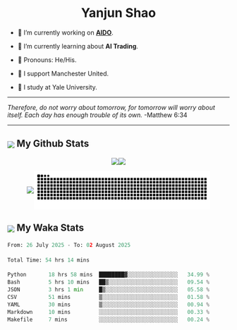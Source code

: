 

<h1 align="center">Yanjun Shao</h1>

- 🐒 I’m currently working on **[AIDO](https://github.com/genbio-ai/AIDO)**.

- 🦧 I’m currently learning about **AI Trading**.

- 🦍 Pronouns: He/His.

- 👹 I support Manchester United.

- 🐶 I study at Yale University.

---

<i> Therefore, do not worry about tomorrow, for tomorrow will worry about itself. Each day has enough trouble of its own. </i> -Matthew 6:34

---

<h2><img src="https://emojis.slackmojis.com/emojis/images/1579216111/7550/pikachu_wave.gif?1579216111" align="center" width="28" /> My Github Stats</h2>

<p align="center"><img align="center" src = "https://github-readme-stats.vercel.app/api?username=super-dainiu&show_icons=true&count_private=true&theme=tokyonight&hide=issues&line_height=30" width="400px"><img align="center" src = "https://github-readme-streak-stats.herokuapp.com/?user=super-dainiu&theme=tokyonight" width="400px"></p>

<p align="center"><img align="center" width="400px" src="https://github-readme-stats.vercel.app/api/top-langs/?username=super-dainiu&layout=compact&theme=tokyonight&hide=html,tex,jupyter%20notebook"><img align="center" width="400px" src="https://github.com/super-dainiu/super-dainiu/blob/output/github-contribution-grid-snake.svg"></p>

<h2><img src="https://emojis.slackmojis.com/emojis/images/1579216111/7550/pikachu_wave.gif?1579216111" align="center" width="28" /> My Waka Stats</h2>

<!--START_SECTION:waka-->

```python
From: 26 July 2025 - To: 02 August 2025

Total Time: 54 hrs 14 mins

Python       18 hrs 58 mins  ████████▓░░░░░░░░░░░░░░░░   34.99 %
Bash         5 hrs 10 mins   ██▒░░░░░░░░░░░░░░░░░░░░░░   09.54 %
JSON         3 hrs 1 min     █▒░░░░░░░░░░░░░░░░░░░░░░░   05.58 %
CSV          51 mins         ▒░░░░░░░░░░░░░░░░░░░░░░░░   01.58 %
YAML         30 mins         ▒░░░░░░░░░░░░░░░░░░░░░░░░   00.94 %
Markdown     10 mins         ░░░░░░░░░░░░░░░░░░░░░░░░░   00.33 %
Makefile     7 mins          ░░░░░░░░░░░░░░░░░░░░░░░░░   00.24 %
```

<!--END_SECTION:waka-->
